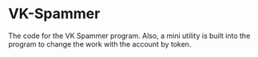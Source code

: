 # VK-Spammer
The code for the VK Spammer program. Also, a mini utility is built into the program to change the work with the account by token.
